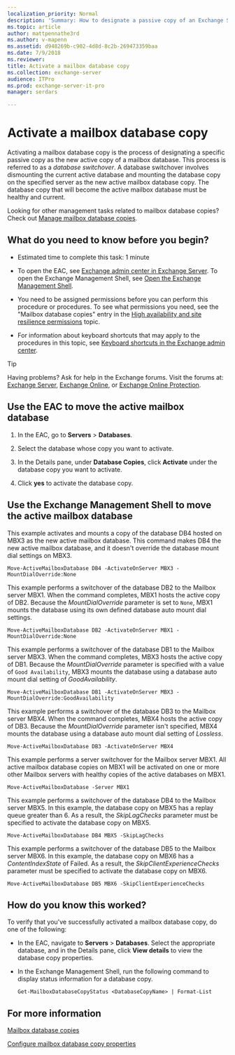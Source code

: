 ```yaml
---
localization_priority: Normal
description: 'Summary: How to designate a passive copy of an Exchange Server 2016 or Exchange Server 2019 mailbox database as the new active copy.'
ms.topic: article
author: mattpennathe3rd
ms.author: v-mapenn
ms.assetid: d948269b-c902-4d8d-8c2b-269473359baa
ms.date: 7/9/2018
ms.reviewer:
title: Activate a mailbox database copy
ms.collection: exchange-server
audience: ITPro
ms.prod: exchange-server-it-pro
manager: serdars

---
```


# Activate a mailbox database copy

Activating a mailbox database copy is the process of designating a specific passive copy as the new active copy of a mailbox database. This process is referred to as a *database switchover*. A database switchover involves dismounting the current active database and mounting the database copy on the specified server as the new active mailbox database copy. The database copy that will become the active mailbox database must be healthy and current.

Looking for other management tasks related to mailbox database copies? Check out [Manage mailbox database copies](manage-database-copies.md).

## What do you need to know before you begin?

- Estimated time to complete this task: 1 minute

- To open the EAC, see [Exchange admin center in Exchange Server](../../architecture/client-access/exchange-admin-center.md). To open the Exchange Management Shell, see [Open the Exchange Management Shell](https://docs.microsoft.com/powershell/exchange/exchange-server/open-the-exchange-management-shell).

- You need to be assigned permissions before you can perform this procedure or procedures. To see what permissions you need, see the "Mailbox database copies" entry in the [High availability and site resilience permissions](../../permissions/feature-permissions/ha-permissions.md) topic.

- For information about keyboard shortcuts that may apply to the procedures in this topic, see [Keyboard shortcuts in the Exchange admin center](../../about-documentation/exchange-admin-center-keyboard-shortcuts.md).

> [!TIP]
> Having problems? Ask for help in the Exchange forums. Visit the forums at: [Exchange Server](https://go.microsoft.com/fwlink/p/?linkId=60612), [Exchange Online](https://go.microsoft.com/fwlink/p/?linkId=267542), or [Exchange Online Protection](https://go.microsoft.com/fwlink/p/?linkId=285351).

## Use the EAC to move the active mailbox database
<a name="UseEMC"> </a>

1. In the EAC, go to **Servers** \> **Databases**.

2. Select the database whose copy you want to activate.

3. In the Details pane, under **Database Copies**, click **Activate** under the database copy you want to activate.

4. Click **yes** to activate the database copy.

## Use the Exchange Management Shell to move the active mailbox database
<a name="UseShell"> </a>

This example activates and mounts a copy of the database DB4 hosted on MBX3 as the new active mailbox database. This command makes DB4 the new active mailbox database, and it doesn't override the database mount dial settings on MBX3.

```
Move-ActiveMailboxDatabase DB4 -ActivateOnServer MBX3 -MountDialOverride:None
```

This example performs a switchover of the database DB2 to the Mailbox server MBX1. When the command completes, MBX1 hosts the active copy of DB2. Because the _MountDialOverride_ parameter is set to `None`, MBX1 mounts the database using its own defined database auto mount dial settings.

```
Move-ActiveMailboxDatabase DB2 -ActivateOnServer MBX1 -MountDialOverride:None
```

This example performs a switchover of the database DB1 to the Mailbox server MBX3. When the command completes, MBX3 hosts the active copy of DB1. Because the _MountDialOverride_ parameter is specified with a value of `Good Availability`, MBX3 mounts the database using a database auto mount dial setting of _GoodAvailability_.

```
Move-ActiveMailboxDatabase DB1 -ActivateOnServer MBX3 -MountDialOverride:GoodAvailability
```

This example performs a switchover of the database DB3 to the Mailbox server MBX4. When the command completes, MBX4 hosts the active copy of DB3. Because the _MountDialOverride_ parameter isn't specified, MBX4 mounts the database using a database auto mount dial setting of _Lossless_.

```
Move-ActiveMailboxDatabase DB3 -ActivateOnServer MBX4
```

This example performs a server switchover for the Mailbox server MBX1. All active mailbox database copies on MBX1 will be activated on one or more other Mailbox servers with healthy copies of the active databases on MBX1.

```
Move-ActiveMailboxDatabase -Server MBX1
```

This example performs a switchover of the database DB4 to the Mailbox server MBX5. In this example, the database copy on MBX5 has a replay queue greater than 6. As a result, the _SkipLagChecks_ parameter must be specified to activate the database copy on MBX5.

```
Move-ActiveMailboxDatabase DB4 MBX5 -SkipLagChecks
```

This example performs a switchover of the database DB5 to the Mailbox server MBX6. In this example, the database copy on MBX6 has a _ContentIndexState_ of Failed. As a result, the _SkipClientExperienceChecks_ parameter must be specified to activate the database copy on MBX6.

```
Move-ActiveMailboxDatabase DB5 MBX6 -SkipClientExperienceChecks
```

## How do you know this worked?
<a name="UseShell"> </a>

To verify that you've successfully activated a mailbox database copy, do one of the following:

- In the EAC, navigate to **Servers** \> **Databases**. Select the appropriate database, and in the Details pane, click **View details** to view the database copy properties.

- In the Exchange Management Shell, run the following command to display status information for a database copy.

  ```
  Get-MailboxDatabaseCopyStatus <DatabaseCopyName> | Format-List
  ```

## For more information
<a name="UseShell"> </a>

[Mailbox database copies](../../high-availability/database-availability-groups/database-copies.md)

[Configure mailbox database copy properties](configure-db-properties.md)
